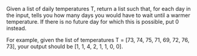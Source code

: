Given a list of daily temperatures T, return a list such that, for each day in the input,
 tells you how many days you would have to wait until a warmer temperature. 
 If there is no future day for which this is possible, put 0 instead.

For example, given the list of temperatures T = [73, 74, 75, 71, 69, 72, 76, 73],
 your output should be [1, 1, 4, 2, 1, 1, 0, 0].